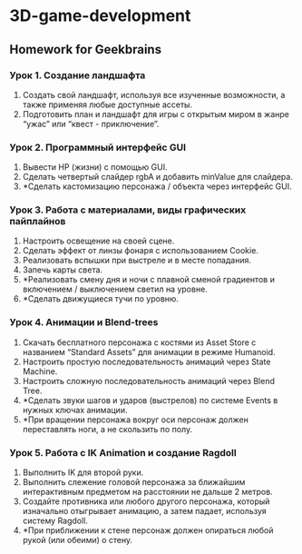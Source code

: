 # 3D-game-development
## Homework for Geekbrains


### Урок 1. Создание ландшафта

1. Создать свой ландшафт, используя все изученные возможности, а также применяя любые доступные ассеты.
2. Подготовить план и ландшафт для игры с открытым миром в жанре “ужас” или “квест - приключение”.


### Урок 2. Программный интерфейс GUI

1. Вывести HP (жизни) с помощью GUI.
2. Сделать четвертый слайдер rgbA и добавить minValue для слайдера.
3. *Сделать кастомизацию персонажа / объекта через интерфейс GUI.


### Урок 3. Работа с материалами, виды графических пайплайнов

1. Настроить освещение на своей сцене.
2. Сделать эффект от линзы фонаря с использованием Cookie.
3. Реализовать вспышки при выстреле и в месте попадания.
4. Запечь карты света.
5. *Реализовать смену дня и ночи с плавной сменой градиентов и включением / выключением светил на уровне.
6. *Сделать движущиеся тучи по уровню.


### Урок 4. Анимации и Blend-trees

1. Скачать бесплатного персонажа с костями из Asset Store с названием “Standard Assets” для анимации в режиме Humanoid.
2. Настроить простую последовательность анимаций через State Machine.
3. Настроить сложную последовательность анимаций через Blend Tree.
4. *Сделать звуки шагов и ударов (выстрелов) по системе Events в нужных ключах анимации.
5. *При вращении персонажа вокруг оси персонаж должен переставлять ноги, а не скользить по полу.


### Урок 5. Работа с IK Animation и создание Ragdoll

1. Выполнить IK для второй руки.
2. Выполнить слежение головой персонажа за ближайшим интерактивным предметом на расстоянии не дальше 2 метров.
3. Создайте противника или любого другого персонажа, который изначально отыгрывает анимацию, а затем падает, используя систему Ragdoll.
4. *При приближении к стене персонаж должен опираться любой рукой (или обеими) о стену.
